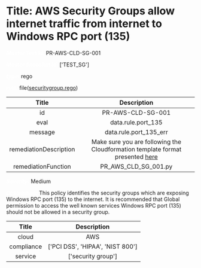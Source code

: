



# Title: AWS Security Groups allow internet traffic from internet to Windows RPC port (135)


***<font color="white">Master Test Id:</font>*** PR-AWS-CLD-SG-001

***<font color="white">Master Snapshot Id:</font>*** ['TEST_SG']

***<font color="white">type:</font>*** rego

***<font color="white">rule:</font>*** file([securitygroup.rego])  
  
  
  
  

|Title|Description|
| :---: | :---: |
|id|PR-AWS-CLD-SG-001|
|eval|data.rule.port_135|
|message|data.rule.port_135_err|
|remediationDescription|Make sure you are following the Cloudformation template format presented <a href='https://docs.aws.amazon.com/AWSCloudFormation/latest/UserGuide/aws-properties-ec2-security-group.html' target='_blank'>here</a>|
|remediationFunction|PR_AWS_CLD_SG_001.py|


***<font color="white">Severity:</font>*** Medium

***<font color="white">Description:</font>*** This policy identifies the security groups which are exposing Windows RPC port (135) to the internet. It is recommended that Global permission to access the well known services Windows RPC port (135) should not be allowed in a security group.  
  
  

|Title|Description|
| :---: | :---: |
|cloud|AWS|
|compliance|['PCI DSS', 'HIPAA', 'NIST 800']|
|service|['security group']|



[securitygroup.rego]: https://github.com/prancer-io/prancer-compliance-test/tree/master/aws/cloud/securitygroup.rego
